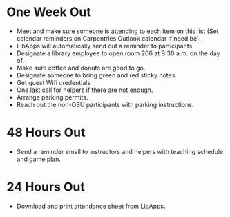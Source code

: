 # One Week Out
- Meet and make sure someone is attending to each item on this list (Set calendar reminders on Carpentries Outlook calendar if need be).
- LibApps will automatically send out a reminder to participants.
- Designate a library employee to open room 206 at 8:30 a.m. on the day of.
- Make sure coffee and donuts are good to go.
- Designate someone to bring green and red sticky notes.
- Get guest Wifi credentials
- One last call for helpers if there are not enough.
- Arrange parking permits.
- Reach out the non-OSU participants with parking instructions.

# 48 Hours Out
- Send a reminder email to instructors and helpers with teaching schedule and game plan.

# 24 Hours Out
- Download and print attendance sheet from LibApps.
